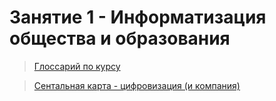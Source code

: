 # Занятие 1 - Информатизация общества и образования

>[Глоссарий по курсу](https://github.com/TradesMark/Problems_of_Informatization_education/blob/main/%D0%97%D0%B0%D0%BD%D1%8F%D1%82%D0%B8%D0%B5_1/%D0%93%D0%BB%D0%BE%D1%81%D0%B0%D1%80%D0%B8%D0%B9.pdf)

>[Сентальная карта - цифровизация (и компания)](https://github.com/TradesMark/Problems_of_Informatization_education/blob/main/%D0%97%D0%B0%D0%BD%D1%8F%D1%82%D0%B8%D0%B5_1/%D0%A6%D0%B8%D1%84%D1%80%D0%BE%D0%B2%D0%B8%D0%B7%D0%B0%D1%86%D0%B8%D1%8F%20%20%D0%B8%D0%BD%D1%84%D0%BE%D1%80%D0%BC%D0%B0%D1%82%D0%B8%D0%B7%D0%B0%D1%86%D0%B8%D1%8F.pdf)
